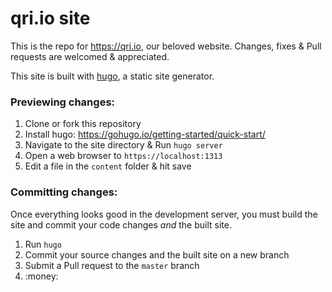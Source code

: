 # qri.io site

This is the repo for https://qri.io, our beloved website. Changes, fixes & Pull requests are welcomed & appreciated.

This site is built with [hugo](https://gohugo.io), a static site generator.


### Previewing changes:

1. Clone or fork this repository
2. Install hugo: https://gohugo.io/getting-started/quick-start/
3. Navigate to the site directory & Run `hugo server`
4. Open a web browser to `https://localhost:1313`
5. Edit a file in the `content` folder & hit save

### Committing changes:

Once everything looks good in the development server, you must build the site and commit your code changes _and_ the built site.

1. Run `hugo`
2. Commit your source changes and the built site on a new branch
3. Submit a Pull request to the `master` branch
8. :money:
